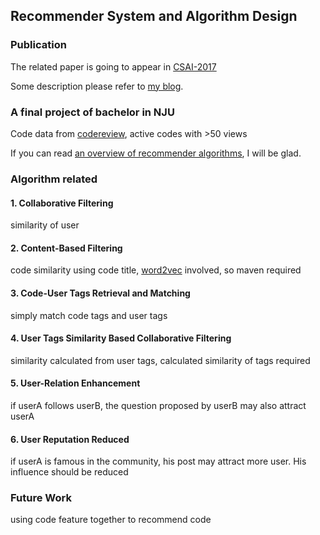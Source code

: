 ## Recommender System and Algorithm Design

### Publication

The related paper is going to appear in [CSAI-2017](http://www.csai.org/)

Some description please refer to [my blog](https://qiufengyu.github.io/2016/11/12/code-recommendation/).

### A final project of bachelor in NJU

Code data from [codereview](http://codereview.stackexchange.com/), active codes with >50 views

If you can read [an overview of recommender algorithms](https://buildingrecommenders.wordpress.com/2015/11/16/overview-of-recommender-algorithms-part-1/), I will be glad.

### Algorithm related

#### 1. Collaborative Filtering

similarity of user

#### 2. Content-Based Filtering

code similarity using code title, [word2vec](http://deeplearning4j.org/word2vec) involved, so maven required

#### 3. Code-User Tags Retrieval and Matching

simply match code tags and user tags

#### 4. User Tags Similarity Based Collaborative Filtering

similarity calculated from user tags, calculated similarity of tags required

#### 5. User-Relation Enhancement

if userA follows userB, the question proposed by userB may also attract userA

#### 6. User Reputation Reduced

if userA is famous in the community, his post may attract more user. His influence should be reduced

### Future Work

using code feature together to recommend code
